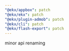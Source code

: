 ```yaml
---
"@ekx/appbox": patch
"@ekx/ekx": patch
"@ekx/plugin-admob": patch
"@ekx/cli": patch
"@ekx/flash-export": patch
---
```


minor api renaming
